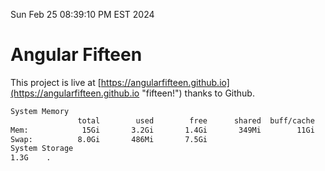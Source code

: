Sun Feb 25 08:39:10 PM EST 2024

# Angular Fifteen


This project is live at [https://angularfifteen.github.io](https://angularfifteen.github.io "fifteen!") thanks to Github.

```bash
System Memory
               total        used        free      shared  buff/cache   available
Mem:            15Gi       3.2Gi       1.4Gi       349Mi        11Gi        12Gi
Swap:          8.0Gi       486Mi       7.5Gi
System Storage
1.3G	.
```
